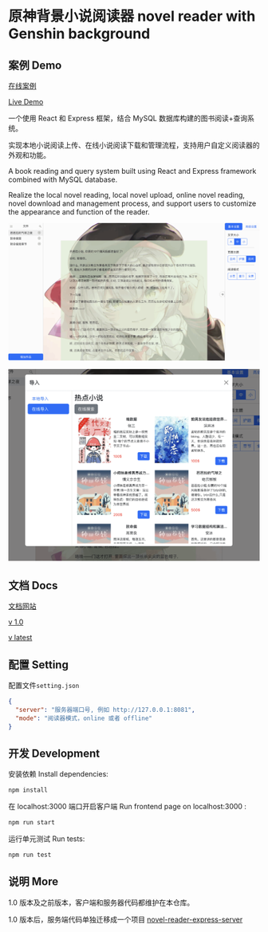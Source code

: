 # 原神背景小说阅读器 novel reader with Genshin background

## 案例 Demo

[在线案例](https://michael18811380328.github.io/novel-demo/index.html)

[Live Demo](https://michael18811380328.github.io/novel-demo/index.html)

一个使用 React 和 Express 框架，结合 MySQL 数据库构建的图书阅读+查询系统。

实现本地小说阅读上传、在线小说阅读下载和管理流程，支持用户自定义阅读器的外观和功能。

A book reading and query system built using React and Express framework combined with MySQL database.

Realize the local novel reading, local novel upload, online novel reading, novel download and management process, and support users to customize the appearance and function of the reader.

![](./screenshots/0.7-06.png)

![](./screenshots/0.7-05.png)

## 文档 Docs

[文档网站](https://novel-reader.github.io/)

[v 1.0](https://novel-reader.github.io/v1/00-introduction/)

[v latest](https://novel-reader.github.io/latest/00-introduction/)

## 配置 Setting

配置文件`setting.json`

```json
{
  "server": "服务器端口号, 例如 http://127.0.0.1:8081",
  "mode": "阅读器模式，online 或者 offline"
}
```

## 开发 Development

安装依赖 Install dependencies:

```bash
npm install
```

在 localhost:3000 端口开启客户端 Run frontend page on localhost:3000 :

```bash
npm run start
```

运行单元测试 Run tests:

```bash
npm run test
```

## 说明 More

1.0 版本及之前版本，客户端和服务器代码都维护在本仓库。

1.0 版本后，服务端代码单独迁移成一个项目 [novel-reader-express-server](https://github.com/Novel-Reader/novel-reader-express-server)
